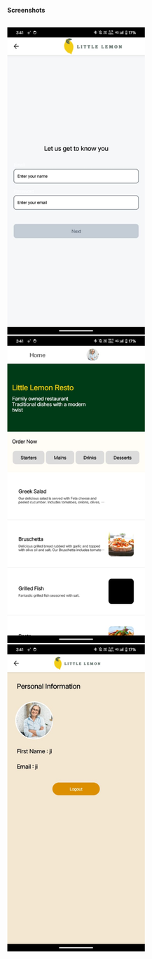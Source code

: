 <b> Screenshots </b> <br>
<br>
<p float="left">
  <img src="./screenshots/onboard.jpg" height="700" />
  <img src="./screenshots/home.jpg" height="700" />
  <img src="./screenshots/profile.jpg" height="700" />
</p>
